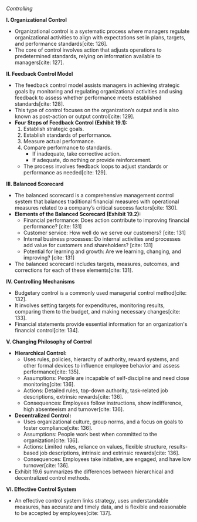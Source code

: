 *Controlling*

**I. Organizational Control**

* Organizational control is a systematic process where managers regulate organizational activities to align with expectations set in plans, targets, and performance standards[cite: 126].
* The core of control involves action that adjusts operations to predetermined standards, relying on information available to managers[cite: 127].

**II. Feedback Control Model**

* The feedback control model assists managers in achieving strategic goals by monitoring and regulating organizational activities and using feedback to assess whether performance meets established standards[cite: 128].
* This type of control focuses on the organization’s output and is also known as post-action or output control[cite: 129].
* **Four Steps of Feedback Control (Exhibit 19.1):**
    1.  Establish strategic goals.
    2.  Establish standards of performance.
    3.  Measure actual performance.
    4.  Compare performance to standards.
        * If inadequate, take corrective action.
        * If adequate, do nothing or provide reinforcement.
    * The process involves feedback loops to adjust standards or performance as needed[cite: 129].

**III. Balanced Scorecard**

* The balanced scorecard is a comprehensive management control system that balances traditional financial measures with operational measures related to a company’s critical success factors[cite: 130].
* **Elements of the Balanced Scorecard (Exhibit 19.2):**
    * Financial performance: Does action contribute to improving financial performance? [cite: 131]
    * Customer service: How well do we serve our customers? [cite: 131]
    * Internal business processes: Do internal activities and processes add value for customers and shareholders? [cite: 131]
    * Potential for learning and growth: Are we learning, changing, and improving? [cite: 131]
* The balanced scorecard includes targets, measures, outcomes, and corrections for each of these elements[cite: 131].

**IV. Controlling Mechanisms**

* Budgetary control is a commonly used managerial control method[cite: 132].
* It involves setting targets for expenditures, monitoring results, comparing them to the budget, and making necessary changes[cite: 133].
* Financial statements provide essential information for an organization's financial control[cite: 134].

**V. Changing Philosophy of Control**

* **Hierarchical Control:**
    * Uses rules, policies, hierarchy of authority, reward systems, and other formal devices to influence employee behavior and assess performance[cite: 135].
    * Assumptions: People are incapable of self-discipline and need close monitoring[cite: 136].
    * Actions: Detailed rules, top-down authority, task-related job descriptions, extrinsic rewards[cite: 136].
    * Consequences: Employees follow instructions, show indifference, high absenteeism and turnover[cite: 136].
* **Decentralized Control:**
    * Uses organizational culture, group norms, and a focus on goals to foster compliance[cite: 136].
    * Assumptions: People work best when committed to the organization[cite: 136].
    * Actions: Limited rules, reliance on values, flexible structure, results-based job descriptions, intrinsic and extrinsic rewards[cite: 136].
    * Consequences: Employees take initiative, are engaged, and have low turnover[cite: 136].
* Exhibit 19.6 summarizes the differences between hierarchical and decentralized control methods.

**VI. Effective Control System**

* An effective control system links strategy, uses understandable measures, has accurate and timely data, and is flexible and reasonable to be accepted by employees[cite: 137].